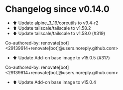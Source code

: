 # Changelog since v0.14.0
- ⬆️ Update alpine_3_19/coreutils to v9.4-r2 
- ⬆️ Update tailscale/tailscale to v1.58.2 
- ⬆️ Update tailscale/tailscale to v1.58.0 (#319)

Co-authored-by: renovate[bot] <29139614+renovate[bot]@users.noreply.github.com> 
- ⬆️ Update Add-on base image to v15.0.5 (#317)

Co-authored-by: renovate[bot] <29139614+renovate[bot]@users.noreply.github.com> 
- ⬆️ Update Add-on base image to v15.0.4 
